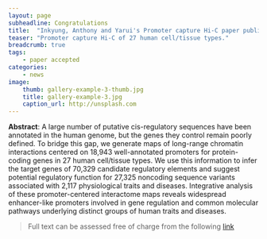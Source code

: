 ```yaml
---
layout: page
subheadline: Congratulations 
title:  "Inkyung, Anthony and Yarui's Promoter capture Hi-C paper published on Nature Genetics"
teaser: "Promoter capture Hi-C of 27 human cell/tissue types."
breadcrumb: true
tags:
    - paper accepted 
categories:
    - news 
image:
    thumb: gallery-example-3-thumb.jpg
    title: gallery-example-3.jpg
    caption_url: http://unsplash.com
---
```

<b>Abstract</b>: 
A large number of putative cis-regulatory sequences have been annotated in the human genome, but the genes they control remain poorly defined. To bridge this gap, we generate maps of long-range chromatin interactions centered on 18,943 well-annotated promoters for protein-coding genes in 27 human cell/tissue types. We use this information to infer the target genes of 70,329 candidate regulatory elements and suggest potential regulatory function for 27,325 noncoding sequence variants associated with 2,117 physiological traits and diseases. Integrative analysis of these promoter-centered interactome maps reveals widespread enhancer-like promoters involved in gene regulation and common molecular pathways underlying distinct groups of human traits and diseases.

> Full text can be assessed free of charge from the following [link](https://www.nature.com/articles/s41588-019-0494-8.epdf?author_access_token=6C9rNm7bc1FOutZlaGbwytRgN0jAjWel9jnR3ZoTv0NpeNuxBDvc_a_mvH0DPfXDYglnnl83mPTylkL4EEuOCFh_qbNFAPpI15DsS4ON95cmMnocYt1kBY02jlMO2U_YrpmIkApkTPdEeyzupsTDCQ%3D%3D)

